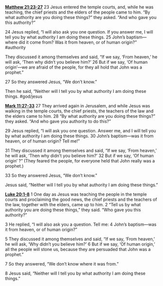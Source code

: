 **[Matthew 21:23-27](http://www.blueletterbible.org/search/preSearch.cfm?Criteria=Matthew+21.23-27&t=NIV)**
23 Jesus entered the temple courts, and, while he was teaching, the chief priests and the elders of the people came to him. “By what authority are you doing these things?” they asked. “And who gave you this authority?”

24 Jesus replied, “I will also ask you one question. If you answer me, I will tell you by what authority I am doing these things. 25 John’s baptism—where did it come from? Was it from heaven, or of human origin?” #authority

They discussed it among themselves and said, “If we say, ‘From heaven,’ he will ask, ‘Then why didn’t you believe him?’ 26 But if we say, ‘Of human origin’—we are afraid of the people, for they all hold that John was a prophet.”

27 So they answered Jesus, “We don’t know.”

Then he said, “Neither will I tell you by what authority I am doing these things. #god/jesus 

**[Mark 11:27-33](http://www.blueletterbible.org/search/preSearch.cfm?Criteria=Mark+11.27-33&t=NIV)**
27 They arrived again in Jerusalem, and while Jesus was walking in the temple courts, the chief priests, the teachers of the law and the elders came to him. 28 “By what authority are you doing these things?” they asked. “And who gave you authority to do this?”

29 Jesus replied, “I will ask you one question. Answer me, and I will tell you by what authority I am doing these things. 30 John’s baptism—was it from heaven, or of human origin? Tell me!”

31 They discussed it among themselves and said, “If we say, ‘From heaven,’ he will ask, ‘Then why didn’t you believe him?’ 32 But if we say, ‘Of human origin’ ?” (They feared the people, for everyone held that John really was a prophet.)

33 So they answered Jesus, “We don’t know.”

Jesus said, “Neither will I tell you by what authority I am doing these things.”

**[Luke 20:1-8](http://www.blueletterbible.org/search/preSearch.cfm?Criteria=Luke+20.1-8&t=NIV)**
1 One day as Jesus was teaching the people in the temple courts and proclaiming the good news, the chief priests and the teachers of the law, together with the elders, came up to him. 2 “Tell us by what authority you are doing these things,” they said. “Who gave you this authority?”

3 He replied, “I will also ask you a question. Tell me: 4 John’s baptism—was it from heaven, or of human origin?”

5 They discussed it among themselves and said, “If we say, ‘From heaven,’ he will ask, ‘Why didn’t you believe him?’ 6 But if we say, ‘Of human origin,’ all the people will stone us, because they are persuaded that John was a prophet.”

7 So they answered, “We don’t know where it was from.”

8 Jesus said, “Neither will I tell you by what authority I am doing these things.”